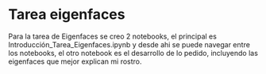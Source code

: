 # Tarea eigenfaces

Para la tarea de Eigenfaces se creo 2 notebooks, el principal es Introducción_Tarea_Eigenfaces.ipynb y desde ahi se puede navegar entre los notebooks, el otro notebook es el desarrollo de lo pedido, incluyendo las eigenfaces que mejor explican mi rostro.

